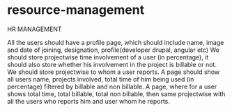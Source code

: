# resource-management

HR MANAGEMENT


All the users should have a profile page, which should include name, image and date of joining, designation, profile(developer drupal, angular etc)
We should store projectwise time involvement of a user (in percentage), it should also store whether his involvement in the project is billable or not.
We should store projectwise to whom a user reports.
A page should show all users name, projects involved, total time of him being used (in percentage) filtered by billable and non billable.
A page, where for a user shows total time, total billable, total non billable, then same projectwise with all the users who reports him and user whom he reports.
